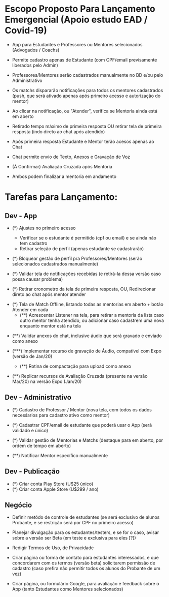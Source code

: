 # Escopo Proposto Para Lançamento Emergencial (Apoio estudo EAD / Covid-19)

+ App para Estudantes e Professores ou Mentores selecionados (Advogados / Coachs)

+ Permite cadastro apenas de Estudante (com CPF/email previsamente liberados pelo Admin)

+ Professores/Mentores serão cadastrados manualmente no BD e/ou pelo Administrativo

+ Os matchs dispararão notificações para todos os mentores cadastrados (push, que será ativado apenas após primeiro acesso e autorização do mentor)

+ Ao clicar na notificação, ou "Atender", verifica se Mentoria ainda está em aberto

+ Retirado tempo máximo de primeira resposta OU retirar tela de primeira resposta (indo direto ao chat após atendido)

+ Após primeira resposta Estudante e Mentor terão acesos apenas ao Chat

+ Chat permite envio de Texto, Anexos e Gravação de Voz

+ (À Confirmar) Avaliação Cruzada após Mentoria

+ Ambos podem finalizar a mentoria em andamento




# Tarefas para Lançamento:

## Dev - App

+ (*) Ajustes no primeiro acesso
   - Verificar se o estudante é permitido (cpf ou email) e se ainda não tem cadastro
   - Retirar seleção de perfil (apenas estudante se cadastrarão)

+ (*) Bloquear gestão de perfil pra Professores/Mentores (serão selecionados cadastrados manualmente)

+ (*) Validar tela de notificações recebidas (e retirá-la dessa versão caso possa causar problema)

+ (*) Retirar cronometro da tela de primeira resposta, OU, Redirecionar direto ao chat após mentor atender

- (*) Tela de Match Offline, listando todas as mentorias em aberto + botão Atender em cada
	- (**) Acrescentar Listener na tela, para retirar a mentoria da lista caso outro mentor tenha atendido, ou adicionar caso cadastrem uma nova enquanto mentor está na tela

+ (**) Validar anexos do chat, inclusive áudio que será gravado e enviado como anexo

+ (***) Implementar recurso de gravação de Áudio, compatível com Expo (versão de Jan/20)
   - (**) Rotina de compactação para upload como anexo

+ (**) Replicar recursos de Avaliação Cruzada (presente na versão Mar/20) na versão Expo (Jan/20)


## Dev - Administrativo

+ (*) Cadastro de Professor / Mentor (nova tela, com todos os dados necesśarios para cadastro ativo como mentor)

+ (*) Cadastrar CPF/email de estudante que poderá usar o App (será validado e único)

+ (*) Validar gestão de Mentorias e Matchs (destaque para em aberto, por ordem de tempo em aberto)

+ (**) Notificar Mentor específico manualmente


## Dev - Publicação

+ (*) Criar conta Play Store (U$25 único)
+ (*) Criar conta Apple Store (U$299 / ano)



## Negócio

+ Definir metódo de controle de estudantes (se será exclusivo de alunos Probante, e se restrição será por CPF no primeiro acesso)

+ Planejar divulgação para os estudantes/testers, e se for o caso, avisar sobre a versão ser Beta (em teste e exclusiva para eles [?])

+ Redigir Termos de Uso, de Privacidade

+ Criar página ou forma de contato para estudantes interessados, e que concordarem com os termos (versão beta) solicitarem permissão de cadastro (caso prefira não permitir todos os alunos do Probante de um vez)

+ Criar página, ou formulário Google, para avaliação e feedback sobre o App (tanto Estudantes como Mentores selecionados)
